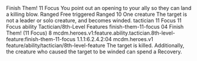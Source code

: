 <ability>
  <name>Finish Them!</name>
  <cost>11 Focus</cost>
  <flavor>You point out an opening to your ally so they can land a killing blow.</flavor>
  <keywords>
    <keyword>Ranged</keyword>
  </keywords>
  <type>Free triggered</type>
  <distance>Ranged 10</distance>
  <target>One creature</target>
  <trigger>The target is not a leader or solo creature, and becomes winded.</trigger>
  <metadata>
    <class>tactician</class>
    <cost>11 Focus</cost>
    <cost_amount>11</cost_amount>
    <cost_resource>Focus</cost_resource>
    <feature_type>ability</feature_type>
    <file_dpath>Tactician/8th-Level Features</file_dpath>
    <item_id>finish-them-11-focus</item_id>
    <item_index>04</item_index>
    <item_name>Finish Them! (11 Focus)</item_name>
    <level>8</level>
    <scc>mcdm.heroes.v1:feature.ability.tactician.8th-level-feature:finish-them-11-focus</scc>
    <scdc>1.1.1:6.2.4.2:04</scdc>
    <source>mcdm.heroes.v1</source>
    <type>feature/ability/tactician/8th-level-feature</type>
  </metadata>
  <effects>
    <effect type="mundane">The target is killed. Additionally, the creature who caused the target to be winded can spend a Recovery.</effect>
  </effects>
</ability>

